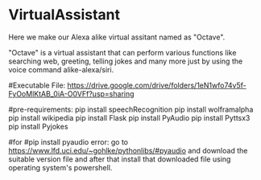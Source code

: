 # VirtualAssistant
Here we make our Alexa alike virtual assitant named as "Octave".

"Octave" is a virtual assistant that can perform various functions like searching web, greeting, telling jokes and many more just by using the voice command alike-alexa/siri.

#Executable File: https://drive.google.com/drive/folders/1eN1wfo74v5f-FyOoMlKtAB_0iA-O0VFf?usp=sharing

#pre-requirements: pip install speechRecognition
                   pip install wolframalpha
                   pip install wikipedia
                   pip install Flask
                   pip install PyAudio
                   pip install Pyttsx3
                   pip install Pyjokes
 
#for  #pip install pyaudio error: go to https://www.lfd.uci.edu/~gohlke/pythonlibs/#pyaudio and download the suitable version file and after that install that downloaded file using operating system's powershell.
